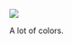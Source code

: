 ![](https://db-feed.s3.amazonaws.com/legacy/Screen_Shot_2018_06_18_at_10_11_37_AM-1529331127794.png)

A lot of colors.
